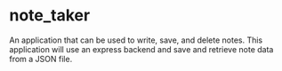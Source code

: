 # note_taker
An application that can be used to write, save, and delete notes. This application will use an express backend and save and retrieve note data from a JSON file.
